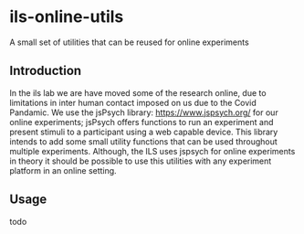 # ils-online-utils

A small set of utilities that can be reused for online experiments

## Introduction

In the ils lab we are have moved some of the research online, due to limitations
in inter human contact imposed on us due to the Covid Pandamic. We use the
jsPsych library: https://www.jspsych.org/ for our online experiments; jsPsych
offers functions to run an experiment and present stimuli to a participant
using a web capable device. This library intends to add some small utility
functions that can be used throughout multiple experiments. Although, the ILS
uses jspsych for online experiments in theory it should be possible to use this
utilities with any experiment platform in an online setting.

## Usage

todo
